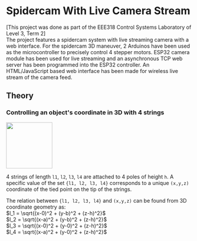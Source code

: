 # Spidercam With Live Camera Stream

[This project was done as part of the EEE318 Control Systems Laboratory of Level 3, Term 2]  
The project features a spidercam system with live streaming camera with a web interface. For the spidercam 3D maneuver, 2 Arduinos have been used as the microcontroller to precisely control 4 stepper motors. ESP32 camera module has been used for live streaming and an asynchronous TCP web server has been programmed into the ESP32 controller. An HTML/JavaScript based web interface has been made for wireless live stream of the camera feed.

## Theory
### Controlling an object's coordinate in 3D with 4 strings
<img src='https://github.com/touhid314/Spidercam-with-live-camera-stream/assets/69526008/44209f62-56f1-4b10-a64d-5a62f8ad0d2e' width='125'>

4 strings of length `l1`, `l2`, `l3`, `l4` are attached to 4 poles of height `h`. A specific value of the set `{l1, l2, l3, l4}` corresponds to a unique `(x,y,z)` coordinate of the tied point on the tip of the strings. 

The relation between `{l1, l2, l3, l4}` and `(x,y,z)` can be found from 3D coordinate geometry as:  
$`l_1 = \sqrt{(x-0)^2 + (y-b)^2 + (z-h)^2}`$  
$`l_2 = \sqrt{(x-a)^2 + (y-b)^2 + (z-h)^2}`$  
$`l_3 = \sqrt{(x-0)^2 + (y-0)^2 + (z-h)^2}`$  
$`l_4 = \sqrt{(x-a)^2 + (y-0)^2 + (z-h)^2}`$  



